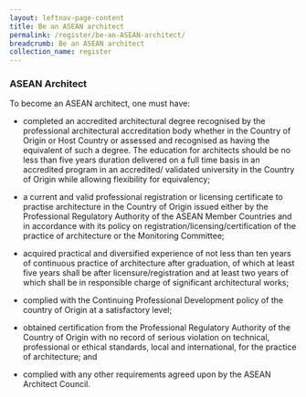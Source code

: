 ```yaml
---
layout: leftnav-page-content
title: Be an ASEAN architect
permalink: /register/be-an-ASEAN-architect/
breadcrumb: Be an ASEAN architect
collection_name: register
---
```


### **ASEAN Architect**

To become an ASEAN architect, one must have:

* completed an accredited architectural degree recognised by the professional architectural accreditation body whether in the Country of Origin or Host Country or assessed and recognised as having the equivalent of such a degree. The education for architects should be no less than five years duration delivered on a full time basis in an accredited program in an accredited/ validated university in the Country of Origin while allowing flexibility for equivalency;

* a current and valid professional registration or licensing certificate to practise architecture in the Country of Origin issued either by the Professional Regulatory Authority of the ASEAN Member Countries and in accordance with its policy on registration/licensing/certification of the practice of architecture or the Monitoring Committee;

* acquired practical and diversified experience of not less than ten years of continuous practice of architecture after graduation, of which at least five years shall be after licensure/registration and at least two years of which shall be in responsible charge of significant architectural works; 

* complied with the Continuing Professional Development policy of the country of Origin at a satisfactory level; 

* obtained certification from the Professional Regulatory Authority of the Country of Origin with no record of serious violation on technical, professional or ethical standards, local and international, for the practice of architecture; and 

* complied with any other requirements agreed upon by the ASEAN Architect Council.
